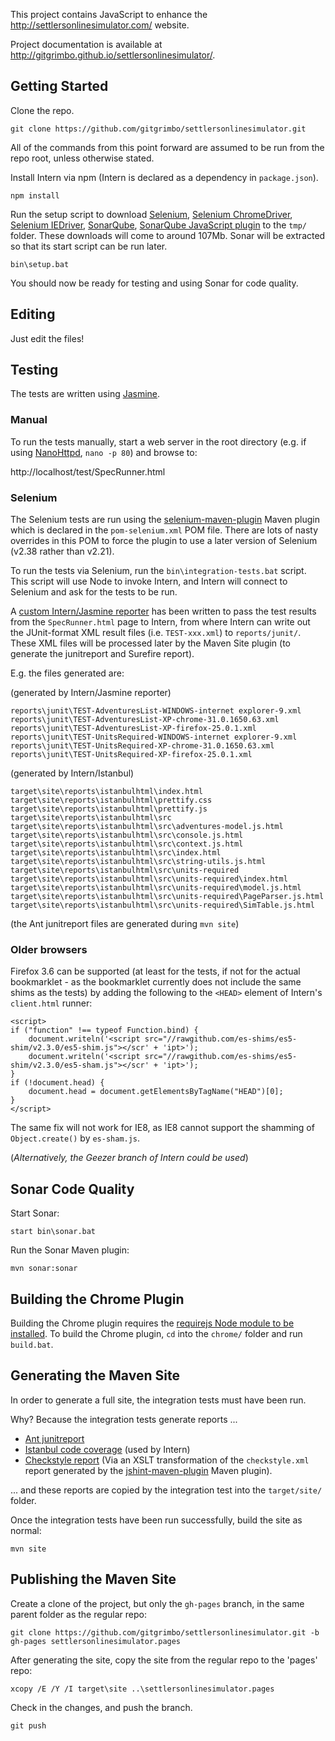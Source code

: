 This project contains JavaScript to enhance the http://settlersonlinesimulator.com/ website.

Project documentation is available at http://gitgrimbo.github.io/settlersonlinesimulator/.

## Getting Started

Clone the repo.

    git clone https://github.com/gitgrimbo/settlersonlinesimulator.git

All of the commands from this point forward are assumed to be run from the repo root, unless otherwise stated.

Install Intern via npm (Intern is declared as a dependency in `package.json`).

    npm install

Run the setup script to download [Selenium](http://www.seleniumhq.org/download/),
[Selenium ChromeDriver](http://chromedriver.storage.googleapis.com/index.html),
[Selenium IEDriver](http://code.google.com/p/selenium/downloads/list),
[SonarQube](http://www.sonarqube.org/),
[SonarQube JavaScript plugin](http://docs.codehaus.org/display/SONAR/JavaScript+Plugin) to the
`tmp/` folder. These downloads will come to around 107Mb.
Sonar will be extracted so that its start script can be run later.

    bin\setup.bat

You should now be ready for testing and using Sonar for code quality.

## Editing

Just edit the files!

## Testing

The tests are written using [Jasmine](http://pivotal.github.io/jasmine/).

### Manual

To run the tests manually, start a web server in the root directory (e.g. if using
[NanoHttpd](https://github.com/NanoHttpd/nanohttpd), `nano -p 80`) and browse to:

http://localhost/test/SpecRunner.html

### Selenium

The Selenium tests are run using the
[selenium-maven-plugin](http://mojo.codehaus.org/selenium-maven-plugin/) Maven plugin which is
declared in the `pom-selenium.xml` POM file.
There are lots of nasty overrides in this POM to force the plugin to use a later version of
Selenium (v2.38 rather than v2.21).

To run the tests via Selenium, run the `bin\integration-tests.bat` script. This script will use
Node to invoke Intern, and Intern will connect to Selenium and ask for the tests to be run.

A [custom Intern/Jasmine reporter](https://github.com/gitgrimbo/settlersonlinesimulator/blob/master/interntest/ReporterToHandleJasmineJunitReports.js)
has been written to pass the test results from the `SpecRunner.html` page to Intern, from where
Intern can write out the JUnit-format XML result files (i.e. `TEST-xxx.xml`) to `reports/junit/`.
These XML files will be processed later by the Maven Site plugin (to generate the junitreport
and Surefire report).

E.g. the files generated are:

(generated by Intern/Jasmine reporter)

    reports\junit\TEST-AdventuresList-WINDOWS-internet explorer-9.xml
    reports\junit\TEST-AdventuresList-XP-chrome-31.0.1650.63.xml
    reports\junit\TEST-AdventuresList-XP-firefox-25.0.1.xml
    reports\junit\TEST-UnitsRequired-WINDOWS-internet explorer-9.xml
    reports\junit\TEST-UnitsRequired-XP-chrome-31.0.1650.63.xml
    reports\junit\TEST-UnitsRequired-XP-firefox-25.0.1.xml

(generated by Intern/Istanbul)

    target\site\reports\istanbulhtml\index.html
    target\site\reports\istanbulhtml\prettify.css
    target\site\reports\istanbulhtml\prettify.js
    target\site\reports\istanbulhtml\src
    target\site\reports\istanbulhtml\src\adventures-model.js.html
    target\site\reports\istanbulhtml\src\console.js.html
    target\site\reports\istanbulhtml\src\context.js.html
    target\site\reports\istanbulhtml\src\index.html
    target\site\reports\istanbulhtml\src\string-utils.js.html
    target\site\reports\istanbulhtml\src\units-required
    target\site\reports\istanbulhtml\src\units-required\index.html
    target\site\reports\istanbulhtml\src\units-required\model.js.html
    target\site\reports\istanbulhtml\src\units-required\PageParser.js.html
    target\site\reports\istanbulhtml\src\units-required\SimTable.js.html

(the Ant junitreport files are generated during `mvn site`)

### Older browsers

Firefox 3.6 can be supported (at least for the tests, if not for the actual bookmarklet - as
the bookmarklet currently does not include the same shims as the tests) by adding the
following to the `<HEAD>` element of Intern's `client.html` runner:

    <script>
    if ("function" !== typeof Function.bind) {
        document.writeln('<script src="//rawgithub.com/es-shims/es5-shim/v2.3.0/es5-shim.js"></scr' + 'ipt>');
        document.writeln('<script src="//rawgithub.com/es-shims/es5-shim/v2.3.0/es5-sham.js"></scr' + 'ipt>');
    }
    if (!document.head) {
        document.head = document.getElementsByTagName("HEAD")[0];
    }
    </script>

The same fix will not work for IE8, as IE8 cannot support the shamming of `Object.create()` by
`es-sham.js`.

(*Alternatively, the Geezer branch of Intern could be used*)

## Sonar Code Quality

Start Sonar:

    start bin\sonar.bat

Run the Sonar Maven plugin:

    mvn sonar:sonar

## Building the Chrome Plugin

Building the Chrome plugin requires the
[requirejs Node module to be installed](http://requirejs.org/docs/optimization.html#download).
To build the Chrome plugin, `cd` into the `chrome/` folder and run `build.bat`.

## Generating the Maven Site

In order to generate a full site, the integration tests must have been run.

Why? Because the integration tests generate reports ...

- [Ant junitreport](http://ant.apache.org/manual/Tasks/junitreport.html)
- [Istanbul code coverage](http://gotwarlost.github.io/istanbul/) (used by Intern)
- [Checkstyle report]() (Via an XSLT transformation of the `checkstyle.xml` report generated by
  the [jshint-maven-plugin](https://github.com/cjdev/jshint-mojo) Maven plugin).

... and these reports are copied by the integration test into the `target/site/` folder.

Once the integration tests have been run successfully, build the site as normal:

    mvn site

## Publishing the Maven Site

Create a clone of the project, but only the `gh-pages` branch, in the same parent folder as the
regular repo:

    git clone https://github.com/gitgrimbo/settlersonlinesimulator.git -b gh-pages settlersonlinesimulator.pages

After generating the site, copy the site from the regular repo to the 'pages' repo:

    xcopy /E /Y /I target\site ..\settlersonlinesimulator.pages

Check in the changes, and push the branch.

    git push
